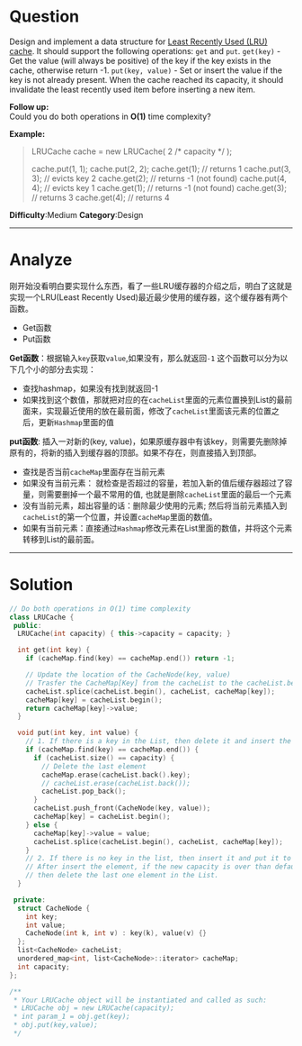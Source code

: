 
# Question

Design and implement a data structure for  [Least Recently Used (LRU) cache](https://en.wikipedia.org/wiki/Cache_replacement_policies#LRU). It should support the following operations:  `get`  and  `put`. `get(key)`  - Get the value (will always be positive) of the key if the key exists in the cache, otherwise return -1. `put(key, value)`  - Set or insert the value if the key is not already present. When the cache reached its capacity, it should invalidate the least recently used item before inserting a new item.

**Follow up:**  
Could you do both operations in  **O(1)**  time complexity?

**Example:**

> LRUCache cache = new LRUCache( 2 /* capacity */ );
> 
> cache.put(1, 1);
> cache.put(2, 2);
> cache.get(1);       // returns 1
> cache.put(3, 3);    // evicts key 2
> cache.get(2);       // returns -1 (not found)
> cache.put(4, 4);    // evicts key 1
> cache.get(1);       // returns -1 (not found)
> cache.get(3);       // returns 3
> cache.get(4);       // returns 4

**Difficulty**:Medium
**Category**:Design


------------

# Analyze

刚开始没看明白要实现什么东西，看了一些LRU缓存器的介绍之后，明白了这就是实现一个LRU(Least Recently Used)最近最少使用的缓存器，这个缓存器有两个函数。

- Get函数
- Put函数

**Get函数**：根据输入`key`获取`value`,如果没有，那么就返回`-1`
这个函数可以分为以下几个小的部分去实现：

- 查找hashmap，如果没有找到就返回-1
- 如果找到这个数值，那就把对应的在`cacheList`里面的元素位置换到List的最前面来，实现最近使用的放在最前面，修改了`cacheList`里面该元素的位置之后，更新`Hashmap`里面的值

**put函数**: 插入一对新的(key, value)，如果原缓存器中有该key，则需要先删除掉原有的，将新的插入到缓存器的顶部。如果不存在，则直接插入到顶部。

- 查找是否当前`cacheMap`里面存在当前元素
- 如果没有当前元素： 就检查是否超过的容量，若加入新的值后缓存器超过了容量，则需要删掉一个最不常用的值, 也就是删除`cacheList`里面的最后一个元素
- 没有当前元素，超出容量的话：删除最少使用的元素; 然后将当前元素插入到`cacheList`的第一个位置，并设置`cacheMap`里面的数值。
- 如果有当前元素：直接通过`Hashmap`修改元素在List里面的数值，并将这个元素转移到List的最前面。

------------

# Solution

```cpp
// Do both operations in O(1) time complexity
class LRUCache {
 public:
  LRUCache(int capacity) { this->capacity = capacity; }

  int get(int key) {
    if (cacheMap.find(key) == cacheMap.end()) return -1;

    // Update the location of the CacheNode(key, value)
    // Trasfer the CacheMap[Key] from the cacheList to the cacheList.begin()
    cacheList.splice(cacheList.begin(), cacheList, cacheMap[key]);
    cacheMap[key] = cacheList.begin();
    return cacheMap[key]->value;
  }

  void put(int key, int value) {
    // 1. If there is a key in the List, then delete it and insert the new one
    if (cacheMap.find(key) == cacheMap.end()) {
      if (cacheList.size() == capacity) {
        // Delete the last element
        cacheMap.erase(cacheList.back().key);
        // cacheList.erase(cacheList.back());
        cacheList.pop_back();
      }
      cacheList.push_front(CacheNode(key, value));
      cacheMap[key] = cacheList.begin();
    } else {
      cacheMap[key]->value = value;
      cacheList.splice(cacheList.begin(), cacheList, cacheMap[key]);
    }
    // 2. If there is no key in the list, then insert it and put it to the begin.
    // After insert the element, if the new capacity is over than default capacity,
    // then delete the last one element in the List.
  }

 private:
  struct CacheNode {
    int key;
    int value;
    CacheNode(int k, int v) : key(k), value(v) {}
  };
  list<CacheNode> cacheList;
  unordered_map<int, list<CacheNode>::iterator> cacheMap;
  int capacity;
};

/**
 * Your LRUCache object will be instantiated and called as such:
 * LRUCache obj = new LRUCache(capacity);
 * int param_1 = obj.get(key);
 * obj.put(key,value);
 */
```